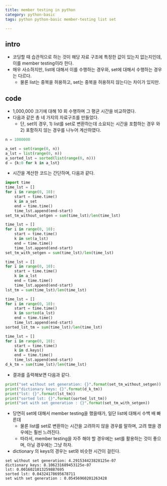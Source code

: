 ```yaml
---
title: member testing in python
category: python-basic
tags: python python-basic member-testing list set

---
```


## intro 

- 코딩할 때 습관적으로 하는 것이 해당 자료 구조에 특정한 값이 있는지 없는지인데, 이를 member testing이라 한다. 
- 매우 사소하지만, list에 대해서 이를 수행하는 경우와, set에 대해서 수행하는 경우는 다르다. 
	- 물론 list는 중복을 허용하고, set는 중복을 허용하지 않는다는 차이가 있지만. 

## code 

- 1,000,000 크기에 대해 10 회 수행하며 그 평균 시간을 비교하였다. 
- 다음과 같은 총 네 가지의 자료구조를 만들었다. 
	- 단, set의 경우, 1) list를 set로 변환하는데 소요되는 시간을 포함하는 경우 와 2) 포함하지 않는 경우를 나누어 계산하였다. 

```python
n = 1000000

a_set = set(range(0, n))
a_lst = list(range(0, n))
a_sorted_lst = sorted(list(range(0, n)))
d = {k:0 for k in a_lst}
```

- 시간을 계산한 코드는 간단하며, 다음과 같다. 

```python
import time
time_lst = []
for i in range(0, 10):
    start = time.time()
    k in a_set
    end = time.time()
    time_lst.append(end-start)
set_tm_without_setgen = sum(time_lst)/len(time_lst)

time_lst = []
for i in range(0, 10):
    start = time.time()
    k in set(a_lst)
    end = time.time()
    time_lst.append(end-start)
set_tm_with_setgen = sum(time_lst)/len(time_lst)

time_lst = []
for i in range(0, 10):
    start = time.time()
    k in a_lst
    end = time.time()
    time_lst.append(end-start)
lst_tm = sum(time_lst)/len(time_lst)

time_lst = []
for i in range(0, 10):
    start = time.time()
    k in sorted(a_lst)
    end = time.time()
    time_lst.append(end-start)
sorted_lst_tm = sum(time_lst)/len(time_lst)

time_lst = []
for i in range(0, 10):
    start = time.time()
    k in d.keys()
    end = time.time()
    time_lst.append(end-start)
d_k_tm = sum(time_lst)/len(time_lst)
```

- 결과를 출력해보면 다음과 같다. 

```python
print("set without set generation: {}".format(set_tm_without_setgen))
print("dictionary keys: {}".format(d_k_tm))
print("lst: {}".format(lst_tm))
print("sorted lst: {}".format(sorted_lst_tm))
print("set with set generation : {}".format(set_tm_with_setgen))
```

- 당연히 set에 대해서 member testing을 했을때가, 일단 list에 대해서 수백 배 빠른데
	- 물론 list를 set로 변환하는 시간을 고려하지 않을 경우를 말하며, 고려 했을 경우에는 훨씬 느려진다. 
	- 따라서, member testing을 자주 해야 할 경우에는 set를 활용하는 것이 좋으며, 아닐 경우에는 그냥 하자. 
- dictionary 의 keys의 경우는 set와 비슷한 시간이 걸린다. 

```
set without set generation: 4.291534423828125e-07
dictionary keys: 8.106231689453125e-07
lst: 0.0016021013259887695
sorted lst: 0.04324178695678711
set with set generation : 0.05456960201263428
```
